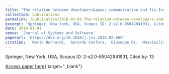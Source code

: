 ```yaml
---
title: "The relation between developers&apos; communication and fix-Inducing changes: An empirical study"
collection: publications
permalink: /publication/2018-01-01-The-relation-between-developers-communication-and-fix-Inducing-changes-An-empirical-study
excerpt: 'Springer, New York, USA, Scopus ID: 2-s2.0-85042941931, Cited by: 13'
date: 2018-01-01
venue: 'Journal of Systems and Software'
paperurl: 'https://doi.org/10.1016/j.jss.2018.02.065'
citation: ' Mario Bernardi,  Gerardo Canfora,  Giuseppe Di,  Massimiliano Di,  Damiano Distante, &quot;The relation between developers&amp;apos; communication and fix-Inducing changes: An empirical study.&quot; Journal of Systems and Software, 2018.'
---
```

Springer, New York, USA, Scopus ID: 2-s2.0-85042941931, Cited by: 13

[Access paper here](https://doi.org/10.1016/j.jss.2018.02.065){:target="_blank"}
